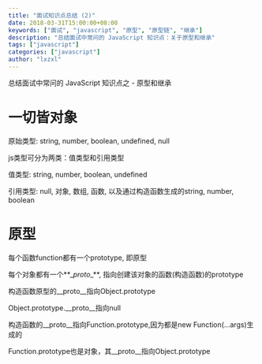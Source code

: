 ```yaml
---
title: "面试知识点总结 (2)"
date: 2018-03-31T15:00:00+08:00
keywords: ["面试", "javascript", "原型", "原型链", "继承"]
description: "总结面试中常问的 JavaScript 知识点：关于原型和继承"
tags: ["javascript"]
categories: ["javascript"]
author: "lxzxl"
---
```


总结面试中常问的 JavaScript 知识点之 - 原型和继承

# 一切皆对象

原始类型: string, number, boolean, undefined, null

js类型可分为两类：值类型和引用类型

值类型: string, number, boolean, undefined

引用类型: null, 对象, 数组, 函数, 以及通过构造函数生成的string, number, boolean

# 原型

每个函数function都有一个prototype, 即原型

每个对象都有一个**\__proto__**, 指向创建该对象的函数(构造函数)的prototype

构造函数原型的\__proto__指向Object.prototype

Object.prototype.\__proto__指向null

构造函数的\__proto__指向Function.prototype,因为都是new Function(…args)生成的

Function.prototype也是对象，其\__proto__指向Object.prototype